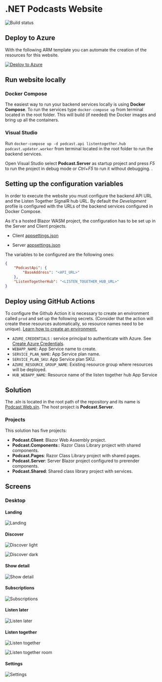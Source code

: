 # .NET Podcasts Website

![Build status](/../../actions/workflows/podcast-web.yml/badge.svg)

## Deploy to Azure

With the following ARM template you can automate the creation of the resources for this website.

[![Deploy to Azure](https://azuredeploy.net/deploybutton.png)](https://portal.azure.com/#create/Microsoft.Template/uri/https://raw.githubusercontent.com/microsoft/dotnet-podcasts/main/deploy/Web/web.json)

## Run website locally

### Docker Compose

The easiest way to run your backend services locally is using **Docker Compose**. To run the services type `docker-compose up` from terminal located in the root folder. This will build (if needed) the Docker images and bring up all the containers.

### Visual Studio

Run `docker-compose up -d podcast.api listentogether.hub podcast.updater.worker` from terminal located in the root folder to run the backend services.

Open Visual Studio select **Podcast.Server** as startup project and press *F5* to run the project in debug mode or *Ctrl+F5* to run it without debugging. .

## Setting up the configuration variables

In order to execute the website you must configure the backend API URL and the Listen Together SignalR hub URL. By default the *Development* profile is configured with the URLs of the backend services configured in Docker Compose.

As it's a hosted Blazor WASM project, the configuration has to be set up in the Server and Client projects.

- Client [appsettings.json](Client/wwwroot/appsettings.json)

- Server [appsettings.json](Server/appsettings.json)

The variables to be configured are the following ones:

```json
{
    "PodcastApi": {
        "BaseAddress": "<API_URL>"
    },
    "ListenTogetherHub": "<LISTEN_TOGETHER_HUB_URL>"
}
```

## Deploy using GitHub Actions

To configure the Github Action it is necessary to create an environment called `prod` and set up the following secrets. (Consider that the action will create these resources automatically, so resource names need to be unique). [Learn how to create an environment.](https://docs.github.com/en/actions/deployment/targeting-different-environments/using-environments-for-deployment)

- `AZURE_CREDENTIALS` : service principal to authenticate with Azure. See [Create Azure Credentials](https://docs.microsoft.com/en-us/azure/developer/github/connect-from-azure?tabs=azure-portal%2Cwindows#create-a-service-principal-and-add-it-as-a-github-secret).
- `WEBAPP_NAME`: App Service name to create.
- `SERVICE_PLAN_NAME`: App Service plan name.
- `SERVICE_PLAN_SKU`: App Service plan SKU.
- `AZURE_RESOURCE_GROUP_NAME`: Existing resource group where resources will be deployed.
- `HUB_WEBAPP_NAME`: Resource name of the listen together hub App Service

## Solution

The *.sln* is located in the root path of the repository and its name is [Podcast.Web.sln](/Podcast.Web.sln). The host project is **Podcast.Server**.

### Projects

This solution has five projects:
- **Podcast.Client**: Blazor Web Assembly project.
- **Podcast.Components**:: Razor Class Library project with shared components.
- **Podcast.Pages**: Razor Class Library project with shared pages.
- **Podcast.Server**: Server Blazor project configured to prerender components.
- **Podcast.Shared**: Shared class library project with services.

## Screens

### Desktop

#### Landing

![Landing](docs/screens/desktop/full-landing.jpeg)

#### Discover

![Discover light](docs/screens/desktop/discover.jpeg)

![Discover dark](docs/screens/desktop/discover-dark.jpeg)

#### Show detail

![Show detail](docs/screens/desktop/podcast-detail.jpeg)

#### Subscriptions

![Subscriptions](docs/screens/desktop/subscriptions.jpeg)
#### Listen later

![Listen later](docs/screens/desktop/listen-later.jpeg)

#### Listen together

![Listen together](docs/screens/desktop/listen-together.jpeg)

![Listen together room](docs/screens/desktop/listen-together-room.jpeg)

#### Settings

![Settings](docs/screens/desktop/settings.jpeg)
